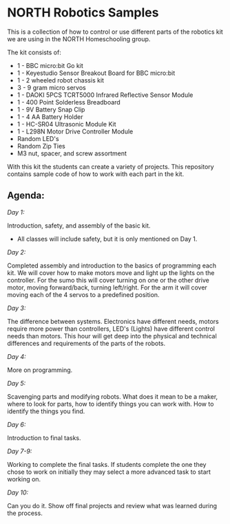 # NORTH Robotics Samples

This is a collection of how to control or use different parts of the robotics kit we are using in the NORTH Homeschooling group.

The kit consists of:

 * 1 - BBC micro:bit Go kit
 * 1 - Keyestudio Sensor Breakout Board for BBC micro:bit
 * 1 - 2 wheeled robot chassis kit
 * 3 - 9 gram micro servos
 * 1 - DAOKI 5PCS TCRT5000 Infrared Reflective Sensor Module
 * 1 - 400 Point Solderless Breadboard
 * 1 - 9V Battery Snap Clip
 * 1 - 4 AA Battery Holder
 * 1 - HC-SR04 Ultrasonic Module Kit
 * 1 - L298N Motor Drive Controller Module
 * Random LED's
 * Random Zip Ties
 * M3 nut, spacer, and screw assortment

With this kit the students can create a variety of projects.  This repository contains sample code of how to work with each part in the kit.

## Agenda:

*Day 1:*

Introduction, safety, and assembly of the basic kit.

 * All classes will include safety, but it is only mentioned on Day 1.

*Day 2:*

Completed assembly and introduction to the basics of programming each kit.  We will cover how to make motors move and light up the lights on the controller.  For the sumo this will cover turning on one or the other drive motor, moving forward/back, turning left/right.  For the arm it will cover moving each of the 4 servos to a predefined position.

*Day 3:*

The difference between systems.  Electronics have different needs, motors require more power than controllers, LED's (Lights) have different control needs than motors.  This hour will get deep into the physical and technical differences and requirements of the parts of the robots.

*Day 4:*

More on programming.

*Day 5:*

Scavenging parts and modifying robots.  What does it mean to be a maker, where to look for parts, how to identify things you can work with.  How to identify the things you find.

*Day 6:*

Introduction to final tasks.

*Day 7-9:*

Working to complete the final tasks.  If students complete the one they chose to work on initially they may select a more advanced task to start working on.

*Day 10:*

Can you do it.  Show off final projects and review what was learned during the process.
